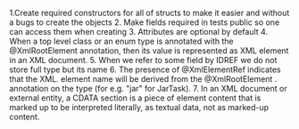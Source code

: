 1.Create required constructors for all of structs to make it easier  and without a bugs to  create the objects 
2. Make fields required in tests public so one can access them when creating
3. Attributes are optional by default 
4. When a top level class or an enum type is annotated with the @XmlRootElement annotation, then its value is represented as XML element in an XML document. 
5. When we refer to some field by IDREF we do not store full type but its name 
6. The presence of @XmlElementRef indicates that the XML. element name will be derived from the @XmlRootElement . annotation on the type (for e.g. "jar" for JarTask).
7. In an XML document or external entity, a CDATA section is a piece of element content that is marked up to be interpreted literally, as textual data, not as marked-up content.